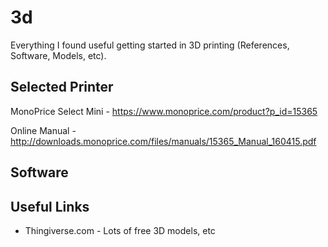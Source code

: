 # 3d
Everything I found useful getting started in 3D printing (References, Software, Models, etc).

## Selected Printer
MonoPrice Select Mini - https://www.monoprice.com/product?p_id=15365

Online Manual - http://downloads.monoprice.com/files/manuals/15365_Manual_160415.pdf

## Software

## Useful Links
- Thingiverse.com - Lots of free 3D models, etc
